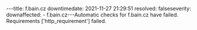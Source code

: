 ---title: f.bain.cz downtimedate: 2021-11-27 21:29:51 resolved: falseseverity: downaffected: - f.bain.cz---Automatic checks for f.bain.cz have failed. Requirements ['http_requirement'] failed.